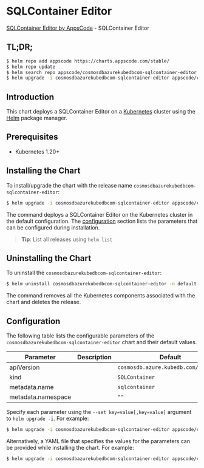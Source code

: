 # SQLContainer Editor

[SQLContainer Editor by AppsCode](https://appscode.com) - SQLContainer Editor

## TL;DR;

```bash
$ helm repo add appscode https://charts.appscode.com/stable/
$ helm repo update
$ helm search repo appscode/cosmosdbazurekubedbcom-sqlcontainer-editor --version=v0.20.0
$ helm upgrade -i cosmosdbazurekubedbcom-sqlcontainer-editor appscode/cosmosdbazurekubedbcom-sqlcontainer-editor -n default --create-namespace --version=v0.20.0
```

## Introduction

This chart deploys a SQLContainer Editor on a [Kubernetes](http://kubernetes.io) cluster using the [Helm](https://helm.sh) package manager.

## Prerequisites

- Kubernetes 1.20+

## Installing the Chart

To install/upgrade the chart with the release name `cosmosdbazurekubedbcom-sqlcontainer-editor`:

```bash
$ helm upgrade -i cosmosdbazurekubedbcom-sqlcontainer-editor appscode/cosmosdbazurekubedbcom-sqlcontainer-editor -n default --create-namespace --version=v0.20.0
```

The command deploys a SQLContainer Editor on the Kubernetes cluster in the default configuration. The [configuration](#configuration) section lists the parameters that can be configured during installation.

> **Tip**: List all releases using `helm list`

## Uninstalling the Chart

To uninstall the `cosmosdbazurekubedbcom-sqlcontainer-editor`:

```bash
$ helm uninstall cosmosdbazurekubedbcom-sqlcontainer-editor -n default
```

The command removes all the Kubernetes components associated with the chart and deletes the release.

## Configuration

The following table lists the configurable parameters of the `cosmosdbazurekubedbcom-sqlcontainer-editor` chart and their default values.

|     Parameter      | Description |                     Default                     |
|--------------------|-------------|-------------------------------------------------|
| apiVersion         |             | <code>cosmosdb.azure.kubedb.com/v1alpha1</code> |
| kind               |             | <code>SQLContainer</code>                       |
| metadata.name      |             | <code>sqlcontainer</code>                       |
| metadata.namespace |             | <code>""</code>                                 |


Specify each parameter using the `--set key=value[,key=value]` argument to `helm upgrade -i`. For example:

```bash
$ helm upgrade -i cosmosdbazurekubedbcom-sqlcontainer-editor appscode/cosmosdbazurekubedbcom-sqlcontainer-editor -n default --create-namespace --version=v0.20.0 --set apiVersion=cosmosdb.azure.kubedb.com/v1alpha1
```

Alternatively, a YAML file that specifies the values for the parameters can be provided while
installing the chart. For example:

```bash
$ helm upgrade -i cosmosdbazurekubedbcom-sqlcontainer-editor appscode/cosmosdbazurekubedbcom-sqlcontainer-editor -n default --create-namespace --version=v0.20.0 --values values.yaml
```
